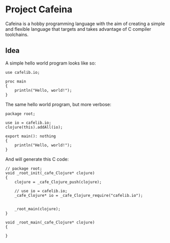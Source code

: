 # Project Cafeina

Cafeina is a hobby programming language with the aim of creating a simple and flexible language that targets and takes advantage of C compiler toolchains.

## Idea

A simple hello world program looks like so:

```
use cafelib.io;

proc main
{
    println("Hello, world!");
}
```

The same hello world program, but more verbose:

```
package root;

use io = cafelib.io;
clojure(this).addAll(io);

export main(): nothing
{
    println("Hello, world!");
}
```

And will generate this C code:

```
// package root;
void _root_init(_cafe_Clojure* clojure)
{
    clojure = _cafe_Clojure_push(clojure);
 
    // use io = cafelib.io;
    _cafe_Clojure* io = _cafe_Clojure_require("cafelib.io");
    

    _root_main(clojure);
}

void _root_main(_cafe_Clojure* clojure)
{

}
```
